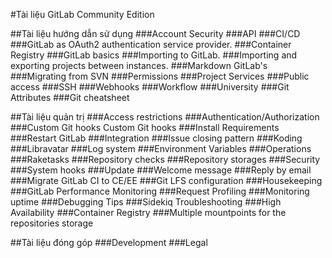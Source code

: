 #Tài liệu GitLab Community Edition

##Tài liệu hướng dẫn sử dụng
###Account Security
###API
###CI/CD
###GitLab as OAuth2 authentication service provider.
###Container Registry
###GitLab basics
###Importing to GitLab.
###Importing and exporting projects between instances.
###Markdown GitLab's 
###Migrating from SVN
###Permissions 
###Project Services 
###Public access
###SSH
###Webhooks
###Workflow 
###University
###Git Attributes
###Git cheatsheet

##Tài liệu quản trị
###Access restrictions 
###Authentication/Authorization 
###Custom Git hooks Custom Git hooks
###Install Requirements
###Restart GitLab
###Integration
###Issue closing pattern 
###Koding 
###Libravatar
###Log system
###Environment Variables 
###Operations
###Raketasks
###Repository checks
###Repository storages
###Security
###System hooks 
###Update 
###Welcome message 
###Reply by email 
###Migrate GitLab CI to CE/EE
###Git LFS configuration
###Housekeeping
###GitLab Performance Monitoring
###Request Profiling
###Monitoring uptime 
###Debugging Tips
###Sidekiq Troubleshooting
###High Availability
###Container Registry
###Multiple mountpoints for the repositories storage

##Tài liệu đóng góp
###Development 
###Legal
